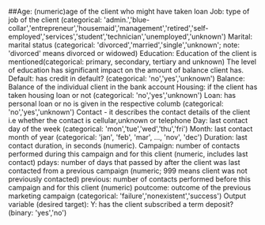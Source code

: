 ##Age: (numeric)age of the client who might have taken loan 
Job: type of job of the client (categorical: 'admin.','blue-collar','entrepreneur','housemaid','management','retired','self-employed','services','student','technician','unemployed','unknown')
Marital: marital status (categorical: 'divorced','married','single','unknown'; note: 'divorced' means divorced or widowed)
Education: Education of the client is mentioned(categorical: primary, secondary, tertiary and unknown) The level of education has significant impact on the amount of balance client has.
Default: has credit in default? (categorical: 'no','yes','unknown')
Balance: Balance of the individual client in the bank account
Housing: if the client has taken housing loan or not (categorical: 'no','yes','unknown')
Loan: has personal loan or no is given in the respective columb (categorical: 'no','yes','unknown')
Contact - it describes the contact details of the client i.e whether the contact is cellular,unknown or telephone
Day: last contact day of the week (categorical: 'mon','tue','wed','thu','fri')
Month: last contact month of year (categorical: 'jan', 'feb', 'mar', ..., 'nov', 'dec')
Duration: last contact duration, in seconds (numeric).
Campaign: number of contacts performed during this campaign and for this client (numeric, includes last contact)
pdays: number of days that passed by after the client was last contacted from a previous campaign (numeric; 999 means client was not previously contacted)
previous: number of contacts performed before this campaign and for this client (numeric)
poutcome: outcome of the previous marketing campaign (categorical: 'failure','nonexistent','success')
Output variable (desired target): Y: has the client subscribed a term deposit? (binary: 'yes','no')
